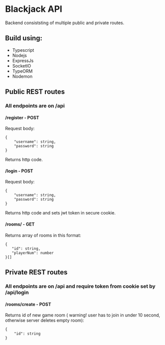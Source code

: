 # Blackjack API
Backend consiststing of multiple public and private routes.
## Build using:
- Typescript
- Nodejs
- ExpressJs
- SocketIO
- TypeORM
- Nodemon
## Public REST routes
### All endpoints are on /api

#### /register - POST
Request body:

    {
	    "username": string,
	    "password": string
    }
   Returns http code.
   #### /login - POST
   Request body:
   

    {
	    "username": string,
	    "password": string
    }
   Returns http code and sets jwt token in secure cookie.
   #### /rooms/ - GET
   Returns array of rooms in this format:
   

    {
	   "id": string,
	   "playerNum": number
    }[]
## Private REST routes
### All endpoints are on /api and require token from cookie set by /api/login
#### /rooms/create - POST
Returns id of new game room ( warning! user has to join in under 10 second, otherwise server deletes empty room):

    {
	    "id": string
    }

